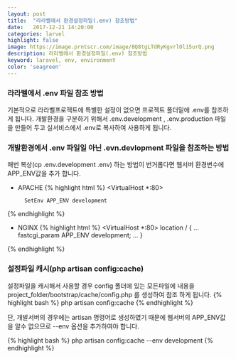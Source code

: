 ```yaml
---
layout: post
title:  "라라벨에서 환경설정파일(.env) 참조방법"
date:   2017-12-21 14:20:00
categories: larvel
highlight: false
image: https://image.prntscr.com/image/8Q8tgLTdRyKgvrlOl15urQ.png
description: 라라벨에서 환경설정파일(.env) 참조방법
keyword: laravel, env, environment
color: 'seagreen'
---
```


### 라라벨에서 .env 파일 참조 방법
기본적으로 라라벨프로젝트에 특별한 설정이 없으면 프로젝트 폴더밑에 .env를 참조하게 됩니다.
개발환경을 구분하기 위해서 .env.development , .env.production 파일을 만들어 두고
실서비스에서 .env로 복사하여 사용하게 됩니다.


### 개발환경에서 .env 파일일 아닌 .evn.devlopment 파일을 참조하는 방법
매번 복상(cp .env.development .env) 하는 방법이 번거롭다면 웹서버 환경변수에 APP_ENV값을 추가 합니다.

- APACHE
{% highlight html %}
<VirtualHost *:80>

        SetEnv APP_ENV development
</VirtualHost>
{% endhighlight %}


- NGINX
{% highlight html %}
<VirtualHost *:80>
    location / {
    ...
      fastcgi_param   APP_ENV development;
    ...
    }
</VirtualHost>
{% endhighlight %}



### 설정파일 캐시(php artisan config:cache)
설정파일을 캐시해서 사용할 경우 config 폴더에 있는 모든파일에 내용을 
project_folder/bootstrap/cache/config.php 를 생성하여 참조 하게 됩니다.
{% highlight bash %}
php artisan config:cache 
{% endhighlight %}

단, 개발서버의 경우에는 artisan 명령어로 생성하였기 때문에  웹서버의 APP_ENV값을 알수 없으므로 
--env 옵션을 추가하여야 합니다.

{% highlight bash %}
php artisan config:cache --env development
{% endhighlight %}
